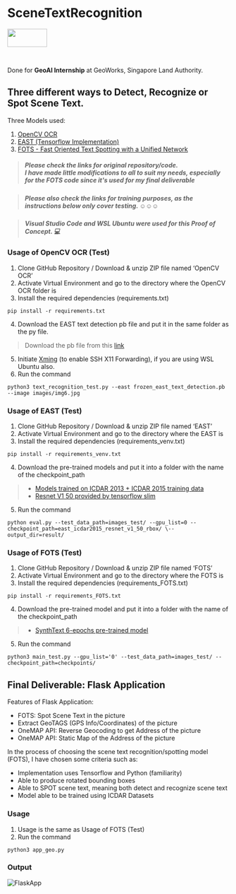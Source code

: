 # SceneTextRecognition
<img src="https://www.sla.gov.sg/qql/slot/u143/Newsroom/Press%20Releases/2019/SGW2019/GeoWorks.png" style="width:90px;height:41px;margin: 0 0 30px 0;">

Done for **GeoAI Internship** at GeoWorks, Singapore Land Authority. 

## Three different ways to Detect, Recognize or Spot Scene Text.
Three Models used: 

1. [OpenCV OCR]
2. [EAST (Tensorflow Implementation)]
3. [FOTS - Fast Oriented Text Spotting with a Unified Network]

> ##### Please check the links for original repository/code. <br> I have made little modifications to all to suit my needs, especially for the FOTS code since it's used for my final deliverable

> ##### Please also check the links for training purposes, as the instructions below only cover testing. :relaxed::relaxed::relaxed:

> ##### Visual Studio Code and WSL Ubuntu were used for this Proof of Concept. :computer:



[OpenCV OCR]: https://www.pyimagesearch.com/2018/09/17/opencv-ocr-and-text-recognition-with-tesseract/
[EAST (Tensorflow Implementation)]: https://github.com/argman/EAST
[FOTS - Fast Oriented Text Spotting with a Unified Network]: https://github.com/Pay20Y/FOTS_TF/tree/dev

### Usage of OpenCV OCR (Test)
1. Clone GitHub Repository / Download & unzip ZIP file named ‘OpenCV OCR’
2. Activate Virtual Environment and go to the directory where the OpenCV OCR folder is
3. Install the required dependencies (requirements.txt)
<pre><code>pip install -r requirements.txt
</code></pre>

4. Download the EAST text detection pb file and put it in the same folder as the py file.
> Download the pb file from this [link]
5. Initiate [Xming] (to enable SSH X11 Forwarding), if you are using WSL Ubuntu also.
6. Run the command
<pre><code>python3 text_recognition_test.py --east frozen_east_text_detection.pb --image images/img6.jpg
</code></pre> 

[Xming]: https://microcollaborative.atlassian.net/wiki/spaces/DSC/pages/167084120/X11+with+Windows+Subsystem+for+Linux
[link]: https://www.pyimagesearch.com/2018/09/17/opencv-ocr-and-text-recognition-with-tesseract/

### Usage of EAST (Test)
1. Clone GitHub Repository / Download & unzip ZIP file named ‘EAST’
2. Activate Virtual Environment and go to the directory where the EAST is
3. Install the required dependencies (requirements_venv.txt)
<pre><code>pip install -r requirements_venv.txt
</code></pre>

4. Download the pre-trained models and put it into a folder with the name of the checkpoint_path
> * [Models trained on ICDAR 2013 + ICDAR 2015 training data]
> * [Resnet V1 50 provided by tensorflow slim]
5. Run the command
<pre><code>python eval.py --test_data_path=images_test/ --gpu_list=0 --checkpoint_path=east_icdar2015_resnet_v1_50_rbox/ \--output_dir=result/ 
</code></pre> 

[Models trained on ICDAR 2013 + ICDAR 2015 training data]: https://drive.google.com/file/d/0B3APw5BZJ67ETHNPaU9xUkVoV0U/view
[Resnet V1 50 provided by tensorflow slim]: http://download.tensorflow.org/models/resnet_v1_50_2016_08_28.tar.gz

### Usage of FOTS (Test)
1. Clone GitHub Repository / Download & unzip ZIP file named ‘FOTS’
2. Activate Virtual Environment and go to the directory where the FOTS is
3. Install the required dependencies (requirements_FOTS.txt)
<pre><code>pip install -r requirements_FOTS.txt
</code></pre>

4. Download the pre-trained model and put it into a folder with the name of the checkpoint_path
> * [SynthText 6-epochs pre-trained model]
5. Run the command
<pre><code>python3 main_test.py --gpu_list='0' --test_data_path=images_test/ --checkpoint_path=checkpoints/
</code></pre> 

[SynthText 6-epochs pre-trained model]: https://github.com/Pay20Y/FOTS_TF/releases/download/v2/SynthText_6_epochs.tar


## Final Deliverable: Flask Application 
Features of Flask Application:

* FOTS: Spot Scene Text in the picture
* Extract GeoTAGS (GPS Info/Coordinates) of the picture
* OneMAP API: Reverse Geocoding to get Address of the picture
* OneMAP API: Static Map of the Address of the picture

In the process of choosing the scene text recognition/spotting model (FOTS), I have chosen some criteria such as:

* Implementation uses Tensorflow and Python (familiarity)
* Able to produce rotated bounding boxes
* Able to SPOT scene text, meaning both detect and recognize scene text
* Model able to be trained using ICDAR Datasets


### Usage 
1. Usage is the same as Usage of FOTS (Test)
2. Run the command
<pre><code>python3 app_geo.py
</code></pre> 

### Output

![FlaskApp](https://github.com/erikaaldisa/[SceneTextRecognition]/blob/master/FOTS/FlaskAppScreenshot.png?raw=true)

